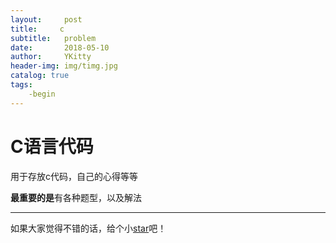 ```yaml
---
layout:     post
title:     c 
subtitle:   problem
date:       2018-05-10
author:     YKitty
header-img: img/timg.jpg
catalog: true
tags:
    -begin
---
```


# C语言代码

用于存放c代码，自己的心得等等



**最重要的是**有各种题型，以及解法

---

如果大家觉得不错的话，给个小[star](https://github.com/YKitty)吧！